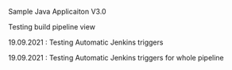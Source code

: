 
Sample Java Applicaiton V3.0

Testing build pipeline view

19.09.2021 : Testing Automatic Jenkins triggers

19.09.2021 : Testing Automatic Jenkins triggers for whole pipeline
